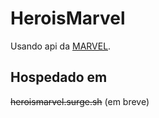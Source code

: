 # HeroisMarvel

Usando api da [MARVEL](https://developer.marvel.com/).

## Hospedado em

<strike>heroismarvel.surge.sh</strike>  (em breve)
